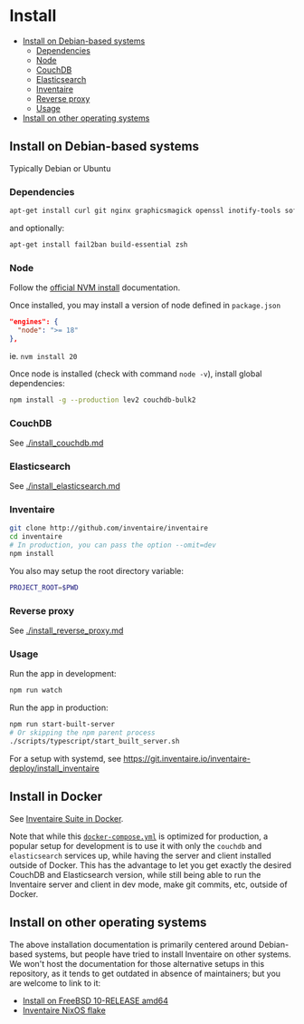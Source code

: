 # Install

<!-- START doctoc generated TOC please keep comment here to allow auto update -->
<!-- DON'T EDIT THIS SECTION, INSTEAD RE-RUN doctoc TO UPDATE -->

- [Install on Debian-based systems](#install-on-debian-based-systems)
  - [Dependencies](#dependencies)
  - [Node](#node)
  - [CouchDB](#couchdb)
  - [Elasticsearch](#elasticsearch)
  - [Inventaire](#inventaire)
  - [Reverse proxy](#reverse-proxy)
  - [Usage](#usage)
- [Install on other operating systems](#install-on-other-operating-systems)

<!-- END doctoc generated TOC please keep comment here to allow auto update -->


## Install on Debian-based systems

Typically Debian or Ubuntu

### Dependencies

```sh
apt-get install curl git nginx graphicsmagick openssl inotify-tools software-properties-common -y
```

and optionally:

```sh
apt-get install fail2ban build-essential zsh
```

### Node

Follow the [official NVM install](https://github.com/nvm-sh/nvm?tab=readme-ov-file#install--update-script) documentation.

Once installed, you may install a version of node defined in `package.json`

```json
"engines": {
  "node": ">= 18"
},
```

ie. `nvm install 20`

Once node is installed (check with command `node -v`), install global dependencies:

```sh
npm install -g --production lev2 couchdb-bulk2
```

### CouchDB

See [./install_couchdb.md](./install_couchdb.md)

### Elasticsearch

See [./install_elasticsearch.md](./install_elasticsearch.md)

### Inventaire

```sh
git clone http://github.com/inventaire/inventaire
cd inventaire
# In production, you can pass the option --omit=dev
npm install
```

You also may setup the root directory variable:

```sh
PROJECT_ROOT=$PWD
```

### Reverse proxy

See [./install_reverse_proxy.md](./install_reverse_proxy.md)

### Usage

Run the app in development:

```sh
npm run watch
```

Run the app in production:
```sh
npm run start-built-server
# Or skipping the npm parent process
./scripts/typescript/start_built_server.sh
```

For a setup with systemd, see https://git.inventaire.io/inventaire-deploy/install_inventaire

## Install in Docker

See [Inventaire Suite in Docker](https://github.com/inventaire/docker-inventaire).

Note that while this [`docker-compose.yml`](https://github.com/inventaire/docker-inventaire/blob/main/docker-compose.yml) is optimized for production, a popular setup for development is to use it with only the `couchdb` and `elasticsearch` services up, while having the server and client installed outside of Docker. This has the advantage to let you get exactly the desired CouchDB and Elasticsearch version, while still being able to run the Inventaire server and client in dev mode, make git commits, etc, outside of Docker.


## Install on other operating systems

The above installation documentation is primarily centered around Debian-based systems, but people have tried to install Inventaire on other systems. We won't host the documentation for those alternative setups in this repository, as it tends to get outdated in absence of maintainers; but you are welcome to link to it:

* [Install on FreeBSD 10-RELEASE amd64](https://github.com/inventaire/inventaire/issues/59)
* [Inventaire NixOS flake](https://github.com/ngi-nix/inventaire)
